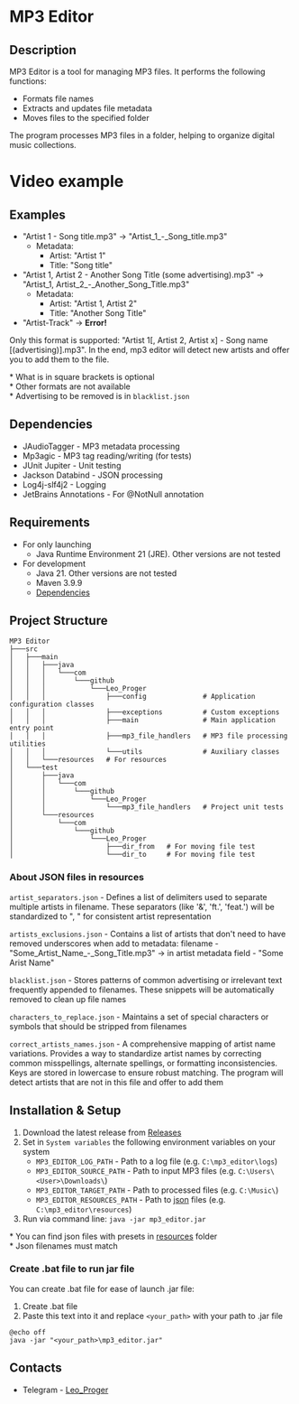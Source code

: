 # MP3 Editor

## Description

MP3 Editor is a tool for managing MP3 files. It performs the following functions:

- Formats file names
- Extracts and updates file metadata
- Moves files to the specified folder

The program processes MP3 files in a folder, helping to organize digital music collections.

# Video example

## Examples

- "Artist 1 - Song title.mp3" → "Artist_1_-_Song_title.mp3"
    - Metadata:
        - Artist: "Artist 1"
        - Title: "Song title"
- "Artist 1, Artist 2 - Another Song Title (some advertising).mp3" → "Artist_1, Artist_2_-_Another_Song_Title.mp3"
    - Metadata:
        - Artist: "Artist 1, Artist 2"
        - Title: "Another Song Title"
- "Artist-Track" → **Error!**

Only this format is supported: "Artist 1[, Artist 2, Artist x] - Song name [(advertising)].mp3".
In the end, mp3 editor will detect new artists and offer you to add them to the file.

\* What is in square brackets is optional \
\* Other formats are not available \
\* Advertising to be removed is in `blacklist.json`

## Dependencies

- JAudioTagger - MP3 metadata processing
- Mp3agic - MP3 tag reading/writing (for tests)
- JUnit Jupiter - Unit testing
- Jackson Databind - JSON processing
- Log4j-slf4j2 - Logging
- JetBrains Annotations - For @NotNull annotation

## Requirements

- For only launching
    - Java Runtime Environment 21 (JRE). Other versions are not tested
- For development
    - Java 21. Other versions are not tested
    - Maven 3.9.9
    - [Dependencies](#dependencies)

## Project Structure

```
MP3 Editor
├───src
│   ├───main
│   │   ├───java
│   │   │   └───com
│   │   │       └───github
│   │   │           └───Leo_Proger
│   │   │               ├───config              # Application configuration classes
│   │   │               ├───exceptions          # Custom exceptions
│   │   │               ├───main                # Main application entry point
│   │   │               ├───mp3_file_handlers   # MP3 file processing utilities
│   │   │               └───utils               # Auxiliary classes
│   │   └───resources   # For resources
│   └───test
│       ├───java
│       │   └───com
│       │       └───github
│       │           └───Leo_Proger
│       │               └───mp3_file_handlers   # Project unit tests
│       └───resources
│           └───com
│               └───github
│                   └───Leo_Proger
│                       ├───dir_from   # For moving file test
│                       └───dir_to     # For moving file test
```

### About JSON files in resources

`artist_separators.json` - Defines a list of delimiters used to separate multiple artists in filename. These
separators (like '&', 'ft.', 'feat.') will be standardized to ", " for consistent artist representation

`artists_exclusions.json` - Contains a list of artists that don't need to have removed underscores when add to
metadata: filename - "Some_Artist_Name_-_Song_Title.mp3" → in artist metadata field - "Some Arist Name"

`blacklist.json` - Stores patterns of common advertising or irrelevant text frequently appended to filenames. These
snippets will be automatically removed to clean up file names

`characters_to_replace.json` - Maintains a set of special characters or symbols that should be stripped from filenames

`correct_artists_names.json` - A comprehensive mapping of artist name variations. Provides a way to standardize artist
names by correcting common misspellings, alternate spellings, or formatting inconsistencies. Keys are stored in
lowercase to ensure robust matching. The program will detect artists that are not in this file and offer to add them

## Installation & Setup

1. Download the latest release from [Releases](https://github.com/Leo-Proger/mp3-editor/releases)
2. Set in `System variables` the following environment variables on your system
    - `MP3_EDITOR_LOG_PATH` - Path to a log file (e.g. `C:\mp3_editor\logs`)
    - `MP3_EDITOR_SOURCE_PATH` - Path to input MP3 files (e.g. `C:\Users\<User>\Downloads\`)
    - `MP3_EDITOR_TARGET_PATH` - Path to processed files (e.g. `C:\Music\`)
    - `MP3_EDITOR_RESOURCES_PATH` - Path to [json](#about-json-files-in-resources) files (e.g.
      `C:\mp3_editor\resources`)
3. Run via command line: `java -jar mp3_editor.jar`

\* You can find json files with presets in [resources](https://github.com/Leo-Proger/mp3-editor/tree/master/resources)
folder \
\* Json filenames must match

### Create .bat file to run jar file

You can create .bat file for ease of launch .jar file:

1. Create .bat file
2. Paste this text into it and replace `<your_path>` with your path to .jar file

```
@echo off
java -jar "<your_path>\mp3_editor.jar"
```

## Contacts

- Telegram - [Leo_Proger](https://t.me/leo_proger)